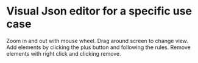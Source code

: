# Visual Json editor for a specific use case
Zoom in and out with mouse wheel.
Drag around screen to change view.
Add elements by clicking the plus button and following the rules.
Remove elements with right click and clicking remove.